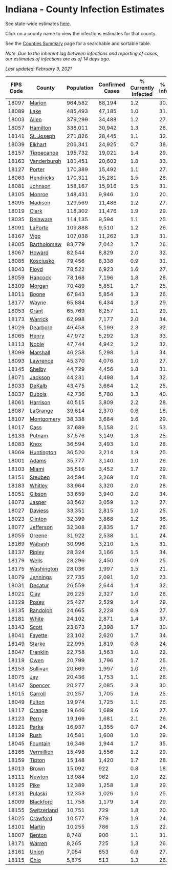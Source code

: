 # Indiana - County Infection Estimates

See state-wide estimates [here](/infections/us-in).

Click on a county name to view the infections estimates for that county.

See the [Counties Summary](/infections/summary-counties) page for a searchable and sortable table.

*Note: Due to the inherent lag between infections and reporting of cases, our estimates of infections are as of 14 days ago.*

*Last updated: February 9, 2021*

|   FIPS Code |                     County |   Population |   Confirmed Cases |   % Currently Infected |   % Total Infected |
|-------------|----------------------------|--------------|-------------------|------------------------|--------------------|
|       18097 |           [Marion](marion) |      964,582 |            88,194 |                    1.2 |               30.3 |
|       18089 |               [Lake](lake) |      485,493 |            47,185 |                    1.0 |               31.2 |
|       18003 |             [Allen](allen) |      379,299 |            34,488 |                    1.2 |               27.9 |
|       18057 |       [Hamilton](hamilton) |      338,011 |            30,942 |                    1.3 |               28.2 |
|       18141 |   [St. Joseph](st.-joseph) |      271,826 |            28,445 |                    1.1 |               32.5 |
|       18039 |         [Elkhart](elkhart) |      206,341 |            24,925 |                    0.7 |               38.0 |
|       18157 |   [Tippecanoe](tippecanoe) |      195,732 |            19,021 |                    1.4 |               29.0 |
|       18163 | [Vanderburgh](vanderburgh) |      181,451 |            20,603 |                    1.8 |               33.8 |
|       18127 |           [Porter](porter) |      170,389 |            15,492 |                    1.1 |               27.8 |
|       18063 |     [Hendricks](hendricks) |      170,311 |            15,281 |                    1.5 |               28.6 |
|       18081 |         [Johnson](johnson) |      158,167 |            15,916 |                    1.5 |               31.7 |
|       18105 |           [Monroe](monroe) |      148,431 |             9,946 |                    1.0 |               20.1 |
|       18095 |         [Madison](madison) |      129,569 |            11,486 |                    1.2 |               27.8 |
|       18019 |             [Clark](clark) |      118,302 |            11,476 |                    1.9 |               29.8 |
|       18035 |       [Delaware](delaware) |      114,135 |             9,594 |                    1.1 |               25.7 |
|       18091 |         [LaPorte](laporte) |      109,888 |             9,510 |                    1.2 |               26.7 |
|       18167 |               [Vigo](vigo) |      107,038 |            11,262 |                    1.3 |               31.5 |
|       18005 | [Bartholomew](bartholomew) |       83,779 |             7,042 |                    1.7 |               26.4 |
|       18067 |           [Howard](howard) |       82,544 |             8,829 |                    2.0 |               32.6 |
|       18085 |     [Kosciusko](kosciusko) |       79,456 |             8,338 |                    0.9 |               31.6 |
|       18043 |             [Floyd](floyd) |       78,522 |             6,923 |                    1.6 |               27.0 |
|       18059 |         [Hancock](hancock) |       78,168 |             7,196 |                    1.8 |               28.3 |
|       18109 |           [Morgan](morgan) |       70,489 |             5,851 |                    1.7 |               25.4 |
|       18011 |             [Boone](boone) |       67,843 |             5,854 |                    1.3 |               26.9 |
|       18177 |             [Wayne](wayne) |       65,884 |             6,434 |                    1.3 |               29.2 |
|       18053 |             [Grant](grant) |       65,769 |             6,257 |                    1.1 |               29.0 |
|       18173 |         [Warrick](warrick) |       62,998 |             7,177 |                    2.0 |               34.1 |
|       18029 |       [Dearborn](dearborn) |       49,458 |             5,199 |                    2.3 |               32.0 |
|       18065 |             [Henry](henry) |       47,972 |             5,292 |                    1.3 |               33.4 |
|       18113 |             [Noble](noble) |       47,744 |             4,942 |                    1.2 |               32.0 |
|       18099 |       [Marshall](marshall) |       46,258 |             5,298 |                    1.4 |               34.9 |
|       18093 |       [Lawrence](lawrence) |       45,370 |             4,076 |                    1.0 |               27.8 |
|       18145 |           [Shelby](shelby) |       44,729 |             4,456 |                    1.8 |               31.7 |
|       18071 |         [Jackson](jackson) |       44,231 |             4,498 |                    1.4 |               32.4 |
|       18033 |           [DeKalb](dekalb) |       43,475 |             3,664 |                    1.2 |               25.2 |
|       18037 |           [Dubois](dubois) |       42,736 |             5,780 |                    1.3 |               40.9 |
|       18061 |       [Harrison](harrison) |       40,515 |             3,809 |                    2.2 |               28.8 |
|       18087 |       [LaGrange](lagrange) |       39,614 |             2,370 |                    0.6 |               18.8 |
|       18107 |   [Montgomery](montgomery) |       38,338 |             3,684 |                    1.6 |               29.6 |
|       18017 |               [Cass](cass) |       37,689 |             5,158 |                    2.1 |               53.1 |
|       18133 |           [Putnam](putnam) |       37,576 |             3,149 |                    1.3 |               25.5 |
|       18083 |               [Knox](knox) |       36,594 |             3,493 |                    1.0 |               28.5 |
|       18069 |   [Huntington](huntington) |       36,520 |             3,214 |                    1.9 |               25.6 |
|       18001 |             [Adams](adams) |       35,777 |             3,140 |                    1.0 |               26.2 |
|       18103 |             [Miami](miami) |       35,516 |             3,452 |                    1.7 |               29.7 |
|       18151 |         [Steuben](steuben) |       34,594 |             3,269 |                    1.0 |               28.5 |
|       18183 |         [Whitley](whitley) |       33,964 |             3,320 |                    2.0 |               28.8 |
|       18051 |           [Gibson](gibson) |       33,659 |             3,940 |                    2.0 |               34.5 |
|       18073 |           [Jasper](jasper) |       33,562 |             3,059 |                    1.2 |               27.5 |
|       18027 |         [Daviess](daviess) |       33,351 |             2,815 |                    1.0 |               25.8 |
|       18023 |         [Clinton](clinton) |       32,399 |             3,868 |                    1.2 |               36.8 |
|       18077 |     [Jefferson](jefferson) |       32,308 |             2,835 |                    1.7 |               26.0 |
|       18055 |           [Greene](greene) |       31,922 |             2,538 |                    1.1 |               24.8 |
|       18169 |           [Wabash](wabash) |       30,996 |             3,210 |                    1.5 |               31.1 |
|       18137 |           [Ripley](ripley) |       28,324 |             3,166 |                    1.5 |               34.6 |
|       18179 |             [Wells](wells) |       28,296 |             2,450 |                    0.9 |               25.9 |
|       18175 |   [Washington](washington) |       28,036 |             1,997 |                    1.5 |               21.6 |
|       18079 |       [Jennings](jennings) |       27,735 |             2,091 |                    1.0 |               23.8 |
|       18031 |         [Decatur](decatur) |       26,559 |             2,644 |                    1.4 |               32.9 |
|       18021 |               [Clay](clay) |       26,225 |             2,327 |                    1.0 |               26.7 |
|       18129 |             [Posey](posey) |       25,427 |             2,529 |                    1.4 |               29.5 |
|       18135 |       [Randolph](randolph) |       24,665 |             2,228 |                    0.9 |               27.2 |
|       18181 |             [White](white) |       24,102 |             2,871 |                    1.4 |               37.2 |
|       18143 |             [Scott](scott) |       23,873 |             2,398 |                    1.7 |               30.8 |
|       18041 |         [Fayette](fayette) |       23,102 |             2,620 |                    1.7 |               34.5 |
|       18149 |           [Starke](starke) |       22,995 |             1,819 |                    0.8 |               24.1 |
|       18047 |       [Franklin](franklin) |       22,758 |             1,563 |                    1.0 |               22.5 |
|       18119 |               [Owen](owen) |       20,799 |             1,796 |                    1.7 |               25.7 |
|       18153 |       [Sullivan](sullivan) |       20,669 |             1,997 |                    1.0 |               29.0 |
|       18075 |                 [Jay](jay) |       20,436 |             1,753 |                    1.1 |               26.0 |
|       18147 |         [Spencer](spencer) |       20,277 |             2,085 |                    2.3 |               30.1 |
|       18015 |         [Carroll](carroll) |       20,257 |             1,705 |                    1.6 |               25.8 |
|       18049 |           [Fulton](fulton) |       19,974 |             1,725 |                    1.1 |               26.2 |
|       18117 |           [Orange](orange) |       19,646 |             1,689 |                    1.6 |               27.3 |
|       18123 |             [Perry](perry) |       19,169 |             1,681 |                    2.1 |               26.3 |
|       18121 |             [Parke](parke) |       16,937 |             1,355 |                    0.7 |               24.1 |
|       18139 |               [Rush](rush) |       16,581 |             1,608 |                    1.0 |               29.5 |
|       18045 |       [Fountain](fountain) |       16,346 |             1,944 |                    1.7 |               35.3 |
|       18165 |   [Vermillion](vermillion) |       15,498 |             1,556 |                    1.2 |               29.8 |
|       18159 |           [Tipton](tipton) |       15,148 |             1,420 |                    1.7 |               28.1 |
|       18013 |             [Brown](brown) |       15,092 |               922 |                    0.8 |               18.7 |
|       18111 |           [Newton](newton) |       13,984 |               962 |                    1.0 |               22.3 |
|       18125 |               [Pike](pike) |       12,389 |             1,258 |                    1.8 |               29.7 |
|       18131 |         [Pulaski](pulaski) |       12,353 |             1,026 |                    1.0 |               25.3 |
|       18009 |     [Blackford](blackford) |       11,758 |             1,179 |                    1.4 |               29.9 |
|       18155 | [Switzerland](switzerland) |       10,751 |               729 |                    1.8 |               20.4 |
|       18025 |       [Crawford](crawford) |       10,577 |               879 |                    1.9 |               24.7 |
|       18101 |           [Martin](martin) |       10,255 |               786 |                    1.5 |               22.9 |
|       18007 |           [Benton](benton) |        8,748 |               900 |                    1.1 |               31.2 |
|       18171 |           [Warren](warren) |        8,265 |               725 |                    1.3 |               26.0 |
|       18161 |             [Union](union) |        7,054 |               653 |                    0.9 |               27.9 |
|       18115 |               [Ohio](ohio) |        5,875 |               513 |                    1.3 |               26.5 |